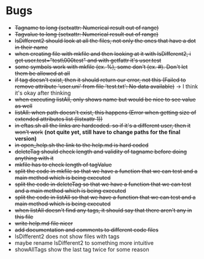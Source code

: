 # Bugs

* ~~Tagname to long (setxattr: Numerical result out of range)~~
* ~~Tagvalue to long (setxattr: Numerical result out of range)~~
* ~~lsDifferent2 should look at all the files, not only the ones that have a dot in their name~~
* ~~when creating file with mkfile and then looking at it with lsDifferent2, i get user.test="test\000test"
and with getfattr it's user.test~~
* ~~some symbols work with mkfile (ex. %), some don't (ex. #). Don't let them be allowed at all~~
* ~~if tag doesn't exist, then it should return our error, not this (Failed to remove attribute 'user.uni' 
from file 'test.txt': No data available)~~ -> I think it's okay after thinking
* ~~when executing listAll, only shows name but would be nice to see value as well~~
* ~~listAll: when path doesn't exist, this happens (Error when getting size of extended attributes list (listxattr 1))~~
* ~~in eftas.sh all the links are hardcoded. so if it's a different user, then it won't work~~ 
**(not quite yet, still have to change paths for the final version)**
* ~~in open_help.sh the link to the help.md is hard coded~~
* ~~deleteTag should check length and validity of tagname before doing anything with it~~
* ~~mkfile has to check length of tagValue~~
* ~~split the code in mkfile so that we have a function that we can test and a main method which is being executed~~
* ~~split the code in deleteTag so that we have a function that we can test and a main method which is being executed~~
* ~~split the code in listAll so that we have a function that we can test and a main method which is being executed~~
* ~~when listAll doesn't find any tags, it should say that there aren't any in this file~~
* ~~write help.md file nicer~~
* ~~add documentation and comments to different code files~~
* lsDifferent2 does not show files with tags
* maybe rename lsDifferent2 to something more intuitive
* showAllTags show the last tag twice for some reason
